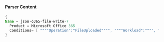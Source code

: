 #### Parser Content
```Java
{
Name = json-o365-file-write-7
  Product = Microsoft Office 365
  Conditions= [ """"Operation":"FileUploaded"""", """"Workload":"""", """"SourceFileName":"""" ]
}
```